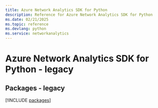 ```yaml
---
title: Azure Network Analytics SDK for Python
description: Reference for Azure Network Analytics SDK for Python
ms.date: 02/21/2025
ms.topic: reference
ms.devlang: python
ms.service: networkanalytics
---
```

# Azure Network Analytics SDK for Python - legacy
## Packages - legacy
[!INCLUDE [packages](network-analytics-index.md)]